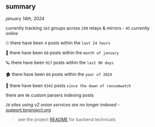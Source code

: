 
## summary
_january 14th, 2024_

currently tracking `163` groups across `299` relays & mirrors - _`95` currently online_

⏲ there have been `4` posts within the `last 24 hours`

🦈 there have been `60` posts within the `month of january`

🪐 there have been `917` posts within the `last 90 days`

🏚 there have been `60` posts within the `year of 2024`

🦕 there have been `9342` posts `since the dawn of ransomwatch`

there are `96` custom parsers indexing posts

_`20` sites using v2 onion services are no longer indexed - [support.torproject.org](https://support.torproject.org/onionservices/v2-deprecation/)_

> see the project [README](https://github.com/joshhighet/ransomwatch#ransomwatch--) for backend technicals
